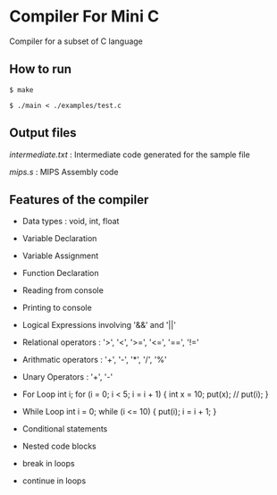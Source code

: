 # Compiler For Mini C

Compiler for a subset of C language 

## How to run

	$ make

	$ ./main < ./examples/test.c

## Output files

*intermediate.txt* : Intermediate code generated for the sample file

*mips.s* : MIPS Assembly code

## Features of the compiler 

* Data types : void, int, float

* Variable Declaration

* Variable Assignment

* Function Declaration

* Reading from console

* Printing to console

* Logical Expressions involving '&&' and '||'

* Relational operators : '>', '<', '>=', '<=', '==', '!='

* Arithmatic operators : '+', '-', '*', '/', '%'

* Unary Operators : '+', '-'

* For Loop
    int i;
    for (i = 0; i < 5; i = i + 1)
    {
        int x = 10;
        put(x);
        // put(i);
    }

* While Loop
    int i = 0;
    while (i <= 10)
    {
        put(i);
        i = i + 1;
    }

* Conditional statements

* Nested code blocks

* break in loops

* continue in loops
